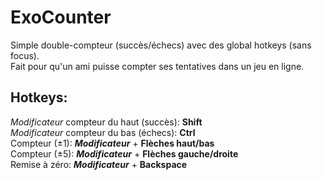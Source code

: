 # ExoCounter

Simple double-compteur (succès/échecs) avec des global hotkeys (sans focus).  
Fait pour qu'un ami puisse compter ses tentatives dans un jeu en ligne.

## Hotkeys:
_Modificateur_ compteur du haut (succès): **Shift**  
_Modificateur_ compteur du bas (échecs): **Ctrl**  
Compteur (±1): **_Modificateur_** + **Flèches haut/bas**  
Compteur (±5): **_Modificateur_** + **Flèches gauche/droite**  
Remise à zéro: **_Modificateur_** + **Backspace**  
